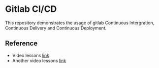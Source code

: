 # Gitlab CI/CD

This repository demonstrates the usage of gitlab Continuous Intergration, Continuous Delivery and Continuous Deployment.  

## Reference

- Video lessons [link](https://www.youtube.com/watch?v=6dyEmYMV87M&list=PLu-nSsOS6FRLA_6gcYKS0lGzZ4dkracbt)
- Another video lessons [link](https://www.youtube.com/playlist?list=PL6iUkDSEH9SumTY7OSLmcMeFmRtQsQvNn)
